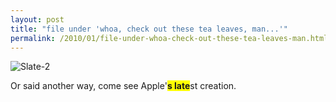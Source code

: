 ```yaml
---
layout: post
title: "file under 'whoa, check out these tea leaves, man...'"
permalink: /2010/01/file-under-whoa-check-out-these-tea-leaves-man.html
---
```


<p><img class="asset  asset-image at-xid-6a00d8341c4f5f53ef0120a7ea17fb970b" alt="Slate-2" src="https://sippey.typepad.com/.a/6a00d8341c4f5f53ef0120a7ea17fb970b-500wi"  /></p>

<p>Or said another way, come see Apple'<span style="background-color : yellow; font-weight : bold;">s late</span>st creation.</p>




